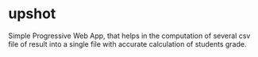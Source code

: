 # upshot
Simple Progressive Web App, that helps in the computation of several csv file of result into a single file with accurate calculation of students grade.
